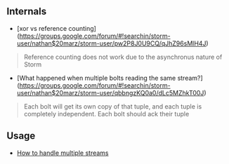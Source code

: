 Internals
---------
+ [xor vs reference counting]
(https://groups.google.com/forum/#!searchin/storm-user/nathan$20marz/storm-user/pw2P8J0U9CQ/qJhZ96sMlH4J)
> Reference counting does not work due to the asynchronus nature of Storm

+ [What happened when multiple bolts reading the same stream?]
(https://groups.google.com/forum/#!searchin/storm-user/nathan$20marz/storm-user/qbbngzKQ0a0/dLc5MZhkT00J)
> Each bolt will get its own copy of that tuple, and each tuple is completely independent.
> Each bolt should ack their tuple

Usage
-----
+ [How to handle multiple streams](https://groups.google.com/forum/#!topic/storm-user/gNt00aUUUw4)
